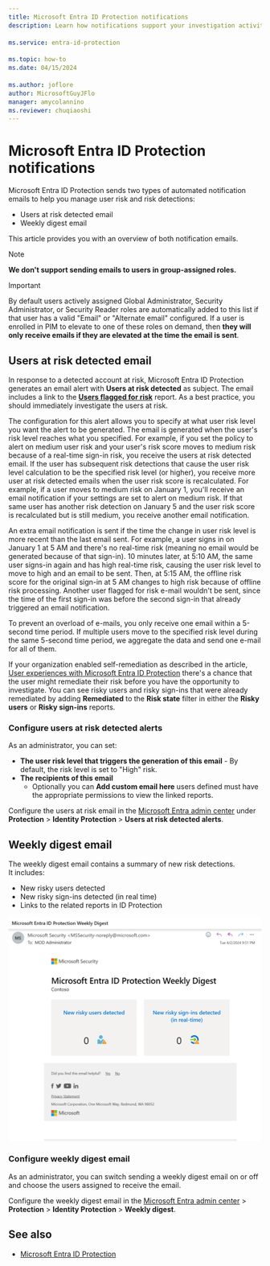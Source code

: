 ```yaml
---
title: Microsoft Entra ID Protection notifications
description: Learn how notifications support your investigation activities.

ms.service: entra-id-protection

ms.topic: how-to
ms.date: 04/15/2024

ms.author: joflore
author: MicrosoftGuyJFlo
manager: amycolannino
ms.reviewer: chuqiaoshi
---
```

# Microsoft Entra ID Protection notifications

Microsoft Entra ID Protection sends two types of automated notification emails to help you manage user risk and risk detections:

- Users at risk detected email
- Weekly digest email

This article provides you with an overview of both notification emails.

   > [!Note]
   > **We don't support sending emails to users in group-assigned roles.**

> [!IMPORTANT]
> By default users actively assigned Global Administrator, Security Administrator, or Security Reader roles are automatically added to this list if that user has a valid "Email" or "Alternate email" configured. If a user is enrolled in PIM to elevate to one of these roles on demand, then **they will only receive emails if they are elevated at the time the email is sent**.

## Users at risk detected email

In response to a detected account at risk, Microsoft Entra ID Protection generates an email alert with **Users at risk detected** as subject. The email includes a link to the **[Users flagged for risk](./overview-identity-protection.md)** report. As a best practice, you should immediately investigate the users at risk.

The configuration for this alert allows you to specify at what user risk level you want the alert to be generated. The email is generated when the user's risk level reaches what you specified. For example, if you set the policy to alert on medium user risk and your user's risk score moves to medium risk because of a real-time sign-in risk, you receive the users at risk detected email. If the user has subsequent risk detections that cause the user risk level calculation to be the specified risk level (or higher), you receive more user at risk detected emails when the user risk score is recalculated. For example, if a user moves to medium risk on January 1, you'll receive an email notification if your settings are set to alert on medium risk. If that same user has another risk detection on January 5 and the user risk score is recalculated but is still medium, you receive another email notification. 

An extra email notification is sent if the time the change in user risk level is more recent than the last email sent. For example, a user signs in on January 1 at 5 AM and there's no real-time risk (meaning no email would be generated because of that sign-in). 10 minutes later, at 5:10 AM, the same user signs-in again and has high real-time risk, causing the user risk level to move to high and an email to be sent. Then, at 5:15 AM, the offline risk score for the original sign-in at 5 AM changes to high risk because of offline risk processing. Another user flagged for risk e-mail wouldn't be sent, since the time of the first sign-in was before the second sign-in that already triggered an email notification.

To prevent an overload of e-mails, you only receive one email within a 5-second time period. If multiple users move to the specified risk level during the same 5-second time period, we aggregate the data and send one e-mail for all of them.

If your organization enabled self-remediation as described in the article, [User experiences with Microsoft Entra ID Protection](concept-identity-protection-user-experience.md) there's a chance that the user might remediate their risk before you have the opportunity to investigate. You can see risky users and risky sign-ins that were already remediated by adding **Remediated** to the **Risk state** filter in either the **Risky users** or **Risky sign-ins** reports.

### Configure users at risk detected alerts

As an administrator, you can set:

- **The user risk level that triggers the generation of this email** - By default, the risk level is set to "High" risk.
- **The recipients of this email**
   - Optionally you can **Add custom email here** users defined must have the appropriate permissions to view the linked reports.

Configure the users at risk email in the [Microsoft Entra admin center](https://entra.microsoft.com) under **Protection** > **Identity Protection** > **Users at risk detected alerts**.

## Weekly digest email

The weekly digest email contains a summary of new risk detections.  
It includes:

- New risky users detected
- New risky sign-ins detected (in real time)
- Links to the related reports in ID Protection

![A screenshot showing a sample weekly digest email.](./media/howto-identity-protection-configure-notifications/weekly-digest-email.png)

### Configure weekly digest email

As an administrator, you can switch sending a weekly digest email on or off and choose the users assigned to receive the email.

Configure the weekly digest email in the [Microsoft Entra admin center](https://entra.microsoft.com) > **Protection** > **Identity Protection** > **Weekly digest**.

## See also

- [Microsoft Entra ID Protection](./overview-identity-protection.md)
